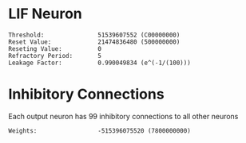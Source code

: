# LIF Neuron
```
Threshold:               51539607552 (C00000000)
Reset Value:             21474836480 (500000000)
Reseting Value:          0
Refractory Period:       5
Leakage Factor:          0.990049834 (e^(-1/(100)))
```

# Inhibitory Connections
Each output neuron has 99 inhibitory connections to all other neurons
```
Weights:                 -515396075520 (7800000000)
```